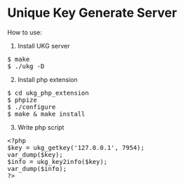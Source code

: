 Unique Key Generate Server
==========================

How to use:<br />
1) Install UKG server
<pre>
$ make
$ ./ukg -D
</pre>

2) Install php extension
<pre>
$ cd ukg_php_extension
$ phpize
$ ./configure
$ make & make install
</pre>

3) Write php script
<pre>
&lt;?php
$key = ukg_getkey('127.0.0.1', 7954);
var_dump($key);
$info = ukg_key2info($key);
var_dump($info);
?&gt;
</pre>
